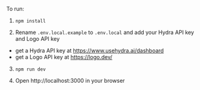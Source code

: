 To run:

1. `npm install`

2. Rename `.env.local.example` to `.env.local` and add your Hydra API key and Logo API key

- get a Hydra API key at https://www.usehydra.ai/dashboard
- get a Logo API key at https://logo.dev/

3. `npm run dev`

4. Open http://localhost:3000 in your browser